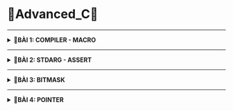 # 📓Advanced_C📓
----

<details>
<summary><b>📖BÀI 1: COMPILER - MACRO</b></summary>
 
## 1. Compiler - Trình biên dịch
- **Compiler (Trình biên dịch )**: là chương trình biên dịch các code của ngôn ngữ lập trình tương ứng thành các mã nhị phân mà máy có thể hiểu được.
- Quá trình biên dịch gồm 4 giai đoạn:

![image](https://github.com/user-attachments/assets/a0dfa386-3802-4682-a506-cd6534989b3d)
<br>&nbsp;**a. Preprocess (Tiền xử lý):**<br>
&nbsp;&nbsp;- &nbsp;**Tác dụng:** Chuyển các _file.c_, _file.h_ sang _file.i_.<br>
&nbsp;&nbsp;- &nbsp;**Đặc điểm:**<br>
&nbsp;&nbsp;&nbsp;&nbsp;&nbsp;+ &nbsp;Xử lý các loại chỉ thị tiền xử lý.<br>
&nbsp;&nbsp;&nbsp;&nbsp;&nbsp;+ &nbsp;Xóa bỏ các chú thích.<br>
&nbsp;&nbsp;- &nbsp;**Cú pháp:** `gcc -E main.c -o main.i`.<br>

&nbsp;**b. Compiler (Biên dịch):**<br>
&nbsp;&nbsp;- &nbsp;**Tác dụng:** Chuyển _file.i_ sang _file.s_.<br>
&nbsp;&nbsp;- &nbsp;**Đặc điểm:**<br>
&nbsp;&nbsp;&nbsp;&nbsp;&nbsp;+ &nbsp;_file.s_: là file assembly code thao tác được trực tiếp với CPU.<br>
&nbsp;&nbsp;- &nbsp;**Cú pháp:** `gcc -S main.i -o main.s`.<br>

&nbsp;**c. Assembler (Hợp ngữ):**<br>
&nbsp;&nbsp;- &nbsp;**Tác dụng:** Chuyển _file.s_ sang _file.o_.<br>
&nbsp;&nbsp;- &nbsp;**Đặc điểm:**<br>
&nbsp;&nbsp;&nbsp;&nbsp;&nbsp;+ &nbsp;Dịch chương trình sang mã máy 0 và 1.<br>
&nbsp;&nbsp;- &nbsp;**Cú pháp:** `gcc -c main.s -o main.o`.<br>

&nbsp;**d. Linker (Liên kết):**<br>
&nbsp;&nbsp;- &nbsp;**Tác dụng:** Chuyển _file.o_ sang _file.exe_.<br>
&nbsp;&nbsp;- &nbsp;**Đặc điểm:**<br>
&nbsp;&nbsp;&nbsp;&nbsp;&nbsp;+ &nbsp;Dịch chương trình sang mã máy 0 và 1.<br>
&nbsp;&nbsp;- &nbsp;**Cú pháp:** `gcc main.o test.o -o main`.<br>
## 2. Marco
- **Marco:** Là từ chỉ những thông tin sẽ được xử lý ở quá trình tiền xử lý 
- Các loại chỉ thị tiền xử lý bao gồm:

&nbsp;**a. #include:** Chỉ thị bao hàm tệp.<br>
&nbsp;&nbsp;&nbsp;- &nbsp;**Chức năng:**  Chèn nội dung file khác vào mã nguồn chính.<br>
&nbsp;&nbsp;&nbsp;- &nbsp;**#include <...>:** Thư viện trữ của C. Tìm kiếm file trong thư mục cài đặt.<br>
&nbsp;&nbsp;&nbsp;- &nbsp;**#include "...":**  File thư viện do người dùng tự tạo. Tìm kiếm file trong thư mục hiện tại.<br>
&nbsp;&nbsp;&nbsp;- &nbsp;**Ví dụ:**.<br>
```c
#include <stdio.h>
#include "test.h"                          
```
&nbsp;**b. #define:** Chỉ thị định nghĩa.<br>
&nbsp;&nbsp;&nbsp;- &nbsp;**Chức năng:**  Dùng để định nghĩa marco, tránh lặp lại những mã nguồn.<br>
&nbsp;&nbsp;&nbsp;- &nbsp;***Note:**  Khi viết define cho 1 hàm có nhiều dòng thì phải có giấu `\` dể liên kết các dòng.<br>
&nbsp;&nbsp;&nbsp;- &nbsp;**Ví dụ:**.<br>
```c
#define Creat_func(name, cmd)        \
int main()                           \
{                                    \
     printf(#cmd);                   \
}                                    \
```
&nbsp;**c. #undef:** Chỉ thị hủy định nghĩa.<br>
&nbsp;&nbsp;&nbsp;- &nbsp;**Chức năng:**  Dùng để hủy định nghĩa marco.<br>
&nbsp;&nbsp;&nbsp;- &nbsp;**Ví dụ:**
```c
#define SIZE 50    
#undef SIZE                          
#define SIZE 40
```

&nbsp;**d. #if, #elif, #else, #endif:** Chỉ thị biên dịch có điều kiện.<br>
&nbsp;&nbsp;&nbsp;- &nbsp;**Chức năng:**  Dùng để kiểm tra điều kiện của marco.<br>
&nbsp;&nbsp;&nbsp;- &nbsp;**Ví dụ:**<br>
```c
#define ESP32 1   
#define STM32 2
#define ATmega324 3

#define MCU STM32

#if MCU == STM32
   void digitalWrite(Pin pin, Status state){
     if(state == HIGH){
        GPIOA->BSRR = (1 << pin);
     }
#elif MCU == ESP32
   void digitalWrite(Pin pin, Status state){
     if(state == HIGH){
        GPIO.out_w1ts = (1 << pin);
     }
#else MCU == ATmega324
   void digitalWrite(Pin pin, Status state){
     if(state == HIGH){
        PORTA |= (1 << pin);
     }
#endif
```

&nbsp;**e. #ifdef, #ifndef:** Chỉ thị biên dịch có điều kiện.<br>
&nbsp;&nbsp;&nbsp;- &nbsp;**Chức năng:**  Kiểm tra xem marco đã được định nghĩ hay chưa để thực hiện thao tác phía dưới nó.<br>
&nbsp;&nbsp;&nbsp;- &nbsp;**Ví dụ:**<br>
```c
#ifndef TEST_H    
#define TEST_H                        

void display();

#endif
```
- Các loại toán tử trong marco bao gồm:

&nbsp;- &nbsp;**##:** nối chuỗi.<br>
&nbsp;- &nbsp;**Ví dụ:**<br>
```c
#define CREATE_VAR(name)    \
int int_##name;             \
char char_##name;           \
CREATE_VAR(test1);   
```
```c
Kq:  int int_test1; char char_test1;   
```
&nbsp;- &nbsp;**#:** chuẩn hóa đoạn văn bản thành chuỗi.<br>
&nbsp;- &nbsp;**Ví dụ:**<br>
```c
#define CREATE_FUNC(name, cmd)
   void name()
   {
     printf(#cmd);
   }
CREATE_FUNC(test1, This is function\n);   
```
```c
Kq:  void test1(){ printf("This is function\n"); }    
```
&nbsp;- &nbsp;**Variadic:** dùng cho những hàm không xác định được tham số truyền vào và gồm 2 thành phần.<br>
&nbsp;&nbsp;&nbsp;&nbsp;+ &nbsp;**... :** biểu thị danh sách đối số.<br>
&nbsp;&nbsp;&nbsp;&nbsp;+ &nbsp;**__VA_ARG__ :** Thay thế bằng danh sách các đối số.<br>
&nbsp;- &nbsp;**Ví dụ:**<br>
```c
#define print(...) __VA_ARG__   
```
  </details>

  
-----------------------------------------------------------------------------------------------------------------------------------------------


<details>
<summary><b>📖BÀI 2: STDARG - ASSERT</b></summary>
 
## 1. Thư viện STDARG
- Cung cấp cá phương thức để làm việc với các hàm số có danh sách đối số không xác định.
- Các marco trong thư viện STDARG:

|Các marco|Cú pháp|Đặc điểm|
|:------------------------:|:------------------------:|:------------------------|
|**`va_list`**|**`va_list ap`**|- Là 1 kiểu dữ liệu đẫ được định nghĩa lại để đại diện cho danh sách các đối số biến đổi.<br> - Có thể viết lại: `typedef char* va_list`.<br> - Ví dụ: **`va_list args`**|
|**`va_start`**|**`va_start(va_list ap, last_fixed_param)`**|- Khởi tạo `va_list` để bắt đầu truy xuất các tham số biến đổi. Nó cần tham số cuối cùng cố định trong danh sách tham số của hàm.<br> - `last_fixed_param` là tên của tham số cố định cuối cùng trước danh sách tham số biến đổi.<br> - Ví dụ:<br>`void ham(int count, ...){ `<br> &nbsp;&nbsp;&nbsp;`va_list args;`<br> &nbsp;&nbsp;&nbsp;`va_start(args, count);}`|
|**`va_arg`**|**`va_arg(va_list ap, type)`**| - Truy cập 1 đối số trong danh sách và chuyển về kiểu `type`.<br> - Mỗi lần gọi sẽ lấy 1 phần tử. <br> - Ví dụ: `va_arg(args, int)`|
|**`va_copy`**|**`va_copy(va_list dest, va_list src);`**| - `dest`: Biến đích kiểu va_list sẽ nhận bản sao.<br> - `src`: Biến nguồn kiểu va_list đã được khởi tạo bằng va_start.<br> - Sao chép dữ liệu từ biến nguồn vào biến đích.<br> - Sao chép dữ liệu giữa các biến có cùng kiểu `va_list`.<br> - Ví dụ: `va_copy(check, args)`|
|**`va_end`**|**`va_end(va_list ap);`**| - Thu hồi địa chỉ con trỏ,<br> - Giải phóng tài nguyên được cấp phát bởi `va_start`<br> - Ví dụ: `va_end(args)`|
<br>

- Ví dụ:<br>
&nbsp;+ Ví dụ 1: Viết hàm in ra dãy số bất kì được điền vào.<br> 
```c
#include <stdio.h>
#include <stdarg.h>

void display(int count, ...) {
    va_list args;
    va_start(args, count);

    for (int i = 0; i < count; i++) {
        printf("Value at %d: %d\n", i, va_arg(args,int)); 
    }
    va_end(args);
}

int main()
{
    display(5, 5, 8, 15, 10, 13);
    return 0;
}
```
&nbsp;+ Ví dụ 2: Viết hàm tính tổng với tham số không xác định (Kết hợp **`STDARG`** với **`__VA_ARGS__`**).<br> 
```c
#include <stdio.h>
#include <stdarg.h>

#define tong(...)  sum(__VA_ARGS__,'\n')
int sum(int count, ...)
    va_list args;
    va_list check;
    
    va_start(args, count);
    va_copy(check, args);

    int result = count;

    while((va_arg(check, char*)) !=  (char*)'\n')
    {
       result +=  va_arg(args, int);
    }
    va_end(args);
    return result;
}

int main()
{
    printf("Tong: %d\n", tong(3, 1, -1, 0, 2));
    return 0;
}
```
## 2. Thư viện ASSERT
- Cung cấp marco `assert` dùng để kiểm tra một điều kiện trong quá trình debug.<br>
&nbsp;+ Nếu điều kiện đúng (true), không có gì xảy ra và chương trình tiếp tục thực thi.<br>
&nbsp;+ Nếu điều kiện sai (false), chương trình dừng lại và thông báo 1 thông điệp lỗi.<br>
- Nếu định nghĩa macro NDEBUG trước khi include `assert.h`, thì toàn bộ các `assert()` sẽ bị vô hiệu hóa khi biên dịch.
- Ví dụ:<br>
  ```c
  #include <assert.h>

  int main()
  {
    int x = 6;
    assert( x = 5); \\ Nếu x không bằng 5 dừng chương trình báo lỗi, nếu x = 5 thực thi tiếp
  }
  ```
  </details>

---------------------------------------------------------------------------------------------------------------------------------------------------------------------------------------------

<details>
<summary><b>📖BÀI 3: BITMASK</b></summary>
 
## 1. Khái niệm
- **Bitmask**: Là một kỹ thuật trong lập trình, dùng để truy xuất hoặc thao tác trực tiếp trên các bit trong một giá trị nhị phân. Có thể sử dụng bitmask để đặt, xóa và kiểm tra trạng thái của các bit cụ thể trong một từ (word).
- **Bitmask** thường được sử dụng để tối ưu hóa bộ nhớ, thực hiện các phép toán logic trên một cụm bit, và quản lý các trạng thái, quyền truy cập, hoặc các thuộc tính khác của một đối tượng.
## 2. Các toán tử bitwise
### 2.1. Toán tử NOT - NOT bitwise
- Dùng để thực hiện phép NOT bitwise trên từng bit của một số. Kết quả là bit đảo ngược của số đó.<br>
![image](https://github.com/user-attachments/assets/40656c9e-3be8-4e7c-ac22-b7a035ec1d10)
    |a|y = ~a|
    |:--:|:--:|
    |0|1|
    |1|0|
- Ví dụ:
  ```c
  int main()
  {
     uint8_t a = 0b00001110;
     a = ~a; 
  ```
  ```c
  Kq: a = 0b11110001
  ```
### 2.2. Toán tử AND - AND bitwise
- Dùng để thực hiện phép AND bitwise giữa từng cặp bit của hai số. Kết quả là 1 nếu cả hai bit tương ứng đều là 1, ngược lại là 0.<br>
 ![image](https://github.com/user-attachments/assets/2ae95c18-e924-4da4-89fb-8cd7791fb963)
    |a|b|y = a & b|
    |:--:|:--:|:--:|
    |0|0|0|
    |0|1|0|
    |1|0|0|
    |1|1|1|
 - Ví dụ:
   ```c
   int main()
   {
      uint8_t a = 0b00001110;
      uint8_t b = 0b11110001;
      uint8_t result;
      result = a & b;
   ```
   ```c
   Kq: result = 0b00000000
   ```
### 2.3. Toán tử OR - OR bitwise
- Dùng để thực hiện phép OR bitwise giữa từng cặp bit của hai số. Kết quả là 1 nếu có hơn một bit.<br>
 ![image](https://github.com/user-attachments/assets/34b7b8f0-6dd2-4a73-9712-56fde6a8246e)
    |a|b|y|
    |:--:|:--:|:--:|
    |0|0|0|
    |0|1|1|
    |1|0|1|
    |1|1|1|
- Ví dụ:
  ```c
  int main()
  {
     uint8_t a = 0b00001110;
     uint8_t b = 0b11110001;
     uint8_t result;
     result = a | b;
  ```
  ```c
  Kq: result = 0b11111111
  ```
### 2.4. Toán tử XOR - XOR bitwise
- Dùng để thực hiện phép XOR bitwise giữa từng cặp bit của hai số. Kết quả là 1 nếu chỉ có một bit tương ứng là 1.<br> 
 ![image](https://github.com/user-attachments/assets/7b000a23-1941-4702-b8f9-6e374947a4ca)
    |a|b|y = a ^ b|
    |:--:|:--:|:--:|
    |0|0|0|
    |0|1|1|
    |1|0|1|
    |1|1|0|
- Ví dụ:
  ```c
  int main()
  {
     uint8_t a = 0b00001111;
     uint8_t b = 0b11110001;
     uint8_t result;
     result = a ^ b;
  ```
  ```c
  Kq: result = 0b11111110
  ```
### 2.5. Các phép dịch trái (Shift left) và phép dịch phải (Shift right)
- Dùng để di chuyển bit sang trái hoặc sang phải.
- **Phép dịch trái (Shift left):** Các bit ở bên phải sẽ được dịch sang trái, và các bit trái cùng sẽ được đặt giá trị 0.
- **Phép dịch phải (Shift right):** Các bit ở bên trái sẽ được dịch sang phải, và các bit phải cùng sẽ được đặt giá trị 0 hoặc 1 tùy thuộc vào giá trị của bit cao nhất.
- Ví dụ:
  ```c
  int main()
  {
     uint8_t a = 0b00001111;
     uint8_t b = 0b11110001;
     a = a << 5; //dịch trái
     b = b >> 4; //dịch phải
  ```
  ```c
  Kq: a = 0b11100000
      b = 0b00001111
  ```
## 3. Ví dụ tổng quát
```c
#include <stdio.h>
#include <stdint.h>

#define GENDER        1 << 0  // Bit 0: Giới tính (0 = Nữ, 1 = Nam)
#define TSHIRT        1 << 1  // Bit 1: Áo thun (0 = Không, 1 = Có)
#define HAT           1 << 2  // Bit 2: Nón (0 = Không, 1 = Có)

// Bật tính năng
void enableFeature(uint8_t *options, uint8_t feature)
{
    *options = *options | feature;
}

//Tắt tính năng
void disableFeature(uint8_t *options, uint8_t feature) {
    *options = *options & (~feature);
}

//Kiểm tra tính năng
int isFeatureEnabled(uint8_t options, uint8_t feature) {
    return ((options & feature) != 0);
}

//Liệt kê các tính năng đã bật
void listSelectedFeatures(uint8_t options) {
    printf("Selected Features:\n");

    const char* featureName[] =
    {
        "Gender",
        "Shirt",
        "Hat",

    };
    for (int i = 0; i < 8; i++)
    {
      if ((options >> i) & 1)
      {
        printf("%s\n", featureName[i]);   
      }
    }
}

int main(int argc, char const *argv[]) {
{
  uint8_t options = 0;
  uint8_t *ptr = &options;

  enableFeature(&options, GENDER | TSHIRT | HAT);   // Bật tính năng

  disableFeature(&options, HAT | TSHIRT);    // Loại bỏ tính năng
}
  listSelectedFeatures(options);    // Liệt kê tính năng
  return 0;
}
```

  </details>


-----------------------------------------------------------------------------------------------------------------------------------------------


<details>
<summary><b>📖BÀI 4: POINTER</b></summary>
 
## 1. Khái niệm
- **Con trỏ (pointer):** Là một biến chứa địa chỉ bộ nhớ của một đối tượng khác (biến, mảng, hàm)
- Việc sử dụng con trỏ giúp chúng ta thực hiện các thao tác trên bộ nhớ một cách linh hoạt hơn.
## 2. Đặc điểm con trỏ
### 2.1. Khai báo con trỏ
- Cú pháp: `<Kiểu dữ liệu> *<tên biến>`
- Trong đó:<br>
&nbsp;+ Kiểu dữ liệu là: void, char, int, ...<br>
&nbsp;+ Dấu * trước tên biến là ký hiệu báo cho trình biên dịch biết ra.
- Ví dụ: <br>
```c
int *ptr_int;       // con trỏ đến kiểu int
char *ptr_char;     // con trỏ đến kiểu char
float *ptr_float;   // con trỏ đến kiểu float
```
### 2.2. Lấy địa chỉ của biến
- Con trỏ khi trỏ đến biến sẽ lưu địa chỉ ô nhớ đầu tiên được cấp phát cho biến đó.
- Cú pháp: `<Kiểu dữ liệu> *<tên biến 1> = &<tên biến 2>`
- Trong đó:<br>
&nbsp;+ Kiểu dữ liệu là: void, char, int, ...<br>
&nbsp;+ Dấu * trước tên biến là ký hiệu báo cho trình biên dịch biết ra.<br>
&nbsp;+ &<tên biến 2>: là phép lấy địa chỉ của biến 2.
- Ví dụ: <br>
```c
int x = 10;       //Address: 0x01 0x02 0x03 0x04
                  //Value:	0b00..00
int *ptr_x = &x;  // ptr_x chứa địa chỉ của x
                  // &ptr_x = 0xc1
                  // ptr_x = 0x01
```
 Truy cập giá trị (giải tham chiếu - dereference)
- Để lấy giá trị từ con trỏ ta sử dụng phép giải tham chiếu.
- Cú pháp: `*<tên biến 1> = <tên biến 2>`
- Trong đó:<br>
&nbsp;+ *<tên biến 1>: là phép lấy giá trị từ con trỏ.
- Ví dụ: <br>
```c
int x = 10;
int *ptr_x = &x;
*ptr_x = *(0x01) = 10
```
### 2.4. Kích thước con trỏ
- Kích thước của con trỏ phụ thuộc vào kiến trúc máy tính và trình biên dịch hoặc kiến trúc vi xử lý.
- Phải đồng bộ kiểu dữ liệu với biến để tránh đọc sai giá trị
- Ví dụ: Với máy tính có hệ điều hành 64 bit thì con trỏ sẽ có kích thước 8 bytes (64 bit).
## 3. Mối quan hệ giữa con trỏ và mảng
- Kích thước mảng = số lượng phần tử của mảng x kích thước kiểu dữ liệu
  ```c
int main() {
  int arr[] = {1, 2, 3, 4, 5};
  
  int *ptr = arr;
  
  int n = sizeof(arr)/sizeof(arr[0]);  // số lượng phần tử trong mảng
  
  for (int i; i < n; i++)
  {
     printf("Dia chi: %p - Gia tri: %d\n",ptr + i, (*ptr +i));
  }
}
  ```
  </details>
